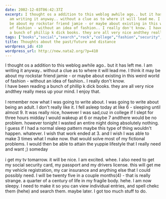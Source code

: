 ```yaml
---
date: 2002-12-03T06:42:37Z
excerpt: I thought os a addition to this weblog awhile ago.. but it has left me. I
  am writing it anyway.. without a clue as to where it will lead me. I think it may
  be about my rockstar friend jamie - or maybe about existing in this weird world
  of fashion - without an idea of fashion.. I really don't know. I have been reading
  a bunch of phillip k dick books. they are all very nice andthey really mes...
tags: ["books","social","search","rock","college","fashion","security","kstar"]
title: Thoughts about the past/future and distance
wordpress_id: 410
wordpress_url: http://new.nata2.org/?p=410
---
```


I thought os a addition to this weblog awhile ago.. but it has left me. I am writing it anyway.. without a clue as to where it will lead me. I think it may be about my rockstar friend jamie - or maybe about existing in this weird world of fashion - without an idea of fashion.. I really don't know. <br/>I have been reading a bunch of phillip k dick books. they are all very nice andthey really mess up your mind. I enjoy that.<br/><br/>I remember now what I was going to write about. I was going to write about being an adult. I don't really like it. I fell asleep today at like 6 - sleeping until almost 9. It was really nice, however I was sad,cuz in college if I slept for three hours midday I would wakeup at 6 or maybe 7 andthere would be no problem. however tonight I wasted an entire night doing absolutely nothing. I guess if I had a normal sleep pattern maybe this type of thing wouldn't happen. whatever. I wish that work ended at 3. and I wish I was able to make 3 times what I make now. that would solve most of my fictional problems. I would then be able to attain the yuppie lifestyle that I really need and want ;) someday<br/><br/>i get my tv tomarrow. it will be nice. I am excited. whee. I also need to get my social security card, my passport and my drivers license. this will get me my vehicle registration, my car insurance and anything else that I could possibly need. I will be twenty five in a couple months(4) - that is really strange. a quarter of a century of life in my fragile body. hehe. I am now sleepy. I need to make it so you can view individual entries, and spell chekc them (hehe) and search them. maybe later. I got too much stuff to do. 
